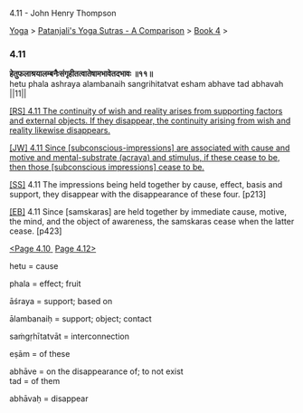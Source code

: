 4.11 - John Henry Thompson 

[Yoga](../../../yoga.html)‎ > ‎[Patanjali's Yoga Sutras - A Comparison](../../patanjani.html)‎ > ‎[Book 4](../book-4.html)‎ > ‎

### 4.11

**हेतुफलाश्रयालम्बनैःसंगृहीतत्वातेषामभावेतदभावः ॥११॥**  
hetu phala ashraya alambanaih sangrihitatvat esham abhave tad abhavah ||11||  
  
  
[\[RS\] 4.11 The continuity of wish and reality arises from supporting factors and external objects. If they disappear, the continuity arising from wish and reality likewise disappears.](http://www.ashtangayoga.info/source-texts/yoga-sutra-patanjali/chapter-4/item/hetu-phala-ashraya-alambanaih-sangrihitatvat/)  
  
[\[JW\] 4.11 Since \[subconscious-impressions\] are associated with cause and motive and mental-substrate (acraya) and stimulus, if these cease to be, then those \[subconscious impressions\] cease to be.](http://books.google.com/books?id=YzFImjtOxUwC&pg=PA314&ci=178%2C261%2C775%2C107&source=bookclip)  
  
[\[SS\]](http://www.amazon.com/Yoga-Sutras-Patanjali-Commentary-Satchidananda/dp/0932040381) 4.11 The impressions being held together by cause, effect, basis and support, they disappear with the disappearance of these four. \[p213\]  
  
[\[EB\]](http://www.amazon.com/Yoga-Sutras-Patanjali-Translation-Commentary/dp/0865477361/ref=sr_1_1?ie=UTF8&s=books&qid=1250508322&sr=1-1) 4.11 Since \[samskaras\] are held together by immediate cause, motive, the mind, and the object of awareness, the samskaras cease when the latter cease. \[p423\]  
  
  
[<Page 4.10](410.html)[ ](48.html) [Page 4.12>](412.html)  

hetu = cause  
  
phala = effect; fruit  
  
āśraya = support; based on  
  
ālambanaiḥ = support; object; contact  
  
saṁgṛhītatvāt = interconnection  
  
eṣām = of these  
  
abhāve = on the disappearance of; to not exist  
tad = of them  
  
abhāvaḥ = disappear

